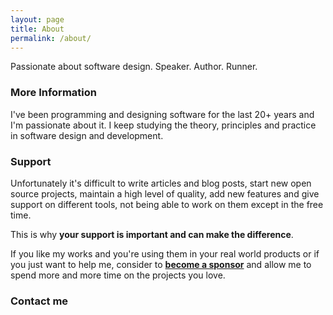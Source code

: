```yaml
---
layout: page
title: About
permalink: /about/
---
```


<!-- Some information about you! -->

Passionate about software design. Speaker. Author. Runner. 

### More Information

<!--
A place to include any other types of information that you'd like to include about yourself.
-->
I've been programming and designing software for the last 20+ years and I'm passionate about it.
I keep studying the theory, principles and practice in software design and development.

### Support

Unfortunately it's difficult to write articles and blog posts,
start new open source projects, maintain a high
level of quality, add new features and give support on different tools,
not being able to work on them except in the free time.

This is why **your support is important and can make the difference**.

If you like my works and you're using them in your real world products or if you
just want to help me, consider to [**become a sponsor**](https://github.com/users/daniele77/sponsorship) and
allow me to spend more and more time on the projects you love.

### Contact me

<!--
[email@domain.com](mailto:email@domain.com)
-->

<script language="JavaScript">
var username = "wallaroolibrary";
var hostname = "gmail.com";
var linktext = username + "@" + hostname ;
document.write("<a href='" + "mail" + "to:" + username + "@" + hostname + "'>" + linktext + "</a>");
</script>


